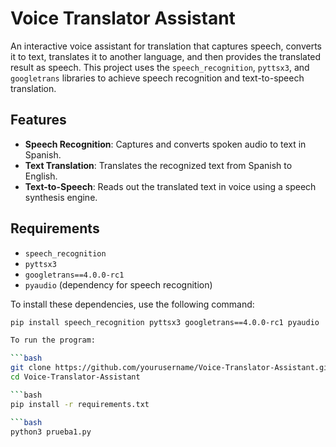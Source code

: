 # Voice Translator Assistant

An interactive voice assistant for translation that captures speech, converts it to text, translates it to another language, and then provides the translated result as speech. This project uses the `speech_recognition`, `pyttsx3`, and `googletrans` libraries to achieve speech recognition and text-to-speech translation.

## Features

- **Speech Recognition**: Captures and converts spoken audio to text in Spanish.
- **Text Translation**: Translates the recognized text from Spanish to English.
- **Text-to-Speech**: Reads out the translated text in voice using a speech synthesis engine.

## Requirements

- `speech_recognition`
- `pyttsx3`
- `googletrans==4.0.0-rc1`
- `pyaudio` (dependency for speech recognition)

To install these dependencies, use the following command:

```bash
pip install speech_recognition pyttsx3 googletrans==4.0.0-rc1 pyaudio

To run the program:

```bash
git clone https://github.com/yourusername/Voice-Translator-Assistant.git
cd Voice-Translator-Assistant

```bash
pip install -r requirements.txt

```bash
python3 prueba1.py
